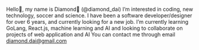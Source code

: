 Hello👋, my name is Diamond💎 (@diamond_dai)
I’m interested in coding, new technology, soccer and science.
I have been a software developer/designer for over 6 years, and currently looking for a new job.
I’m currently learning GoLang, React.js, machine learning and AI and looking to collaborate on projects of web application and AI 
You can contact me through email diamond.dai@gmail.com
